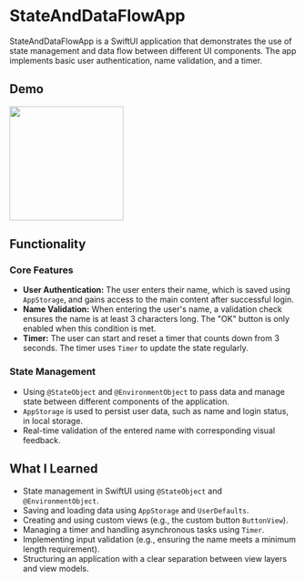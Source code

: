 # StateAndDataFlowApp

StateAndDataFlowApp is a SwiftUI application that demonstrates the use of state management and data flow between different UI components. 
The app implements basic user authentication, name validation, and a timer.

## Demo
<img src="https://github.com/user-attachments/assets/8c513f3d-c6f1-4f65-b3e0-f781bd1a74bd" width="200"/>

## Functionality

### Core Features
- **User Authentication:** The user enters their name, which is saved using `AppStorage`, and gains access to the main content after successful login.
- **Name Validation:** When entering the user's name, a validation check ensures the name is at least 3 characters long. The "OK" button is only enabled when this condition is met.
- **Timer:** The user can start and reset a timer that counts down from 3 seconds. The timer uses `Timer` to update the state regularly.

### State Management
- Using `@StateObject` and `@EnvironmentObject` to pass data and manage state between different components of the application.
- `AppStorage` is used to persist user data, such as name and login status, in local storage.
- Real-time validation of the entered name with corresponding visual feedback.

## What I Learned
- State management in SwiftUI using `@StateObject` and `@EnvironmentObject`.
- Saving and loading data using `AppStorage` and `UserDefaults`.
- Creating and using custom views (e.g., the custom button `ButtonView`).
- Managing a timer and handling asynchronous tasks using `Timer`.
- Implementing input validation (e.g., ensuring the name meets a minimum length requirement).
- Structuring an application with a clear separation between view layers and view models.
